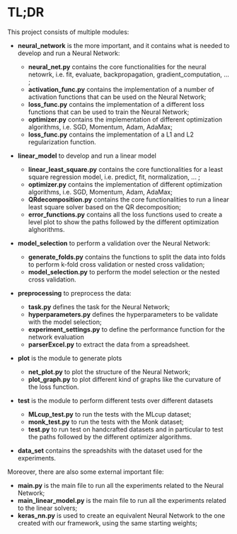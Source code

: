 # TL;DR

This project consists of multiple modules:
- **neural_network** is the more important, and it contains what is needed to develop and run a Neural Network:
    - **neural_net.py** contains the core functionalities for the neural netowrk, i.e. fit, evaluate, backpropagation, gradient_computation, ... ;
    - **activation_func.py** contains the implementation of a number of activation functions that can be used on the Neural Network;
    - **loss_func.py** contains the implementation of a different loss functions that can be used to train the Neural Network;
    - **optimizer.py** contains the implementation of different optimization algorithms, i.e. SGD, Momentum, Adam, AdaMax;
    - **loss_func.py** contains the implementation of a L1 and L2 regularization function.

- **linear_model** to develop and run a linear model
    - **linear_least_square.py** contains the core functionalities for a least square regression model, i.e. predict, fit, normalization, ... ;
    - **optimizer.py** contains the implementation of different optimization algorithms, i.e. SGD, Momentum, Adam, AdaMax;
    - **QRdecomposition.py** contains the core functionalities to run a linear least square solver based on the QR decomposition;
    - **error_functions.py** contains all the loss functions used to create a level plot to show the paths followed by the different optimization alghorithms.  

- **model_selection** to perform a validation over the Neural Network:
    - **generate_folds.py** contains the functions to split the data into folds to perform k-fold cross validation or nested cross validation;
    - **model_selection.py** to perform the model selection or the nested cross validation.

- **preprocessing** to preprocess the data:
    - **task.py** defines the task for the Neural Network;
    - **hyperparameters.py** defines the hyperparameters to be validate with the model selection;
    - **experiment_settings.py** to define the performance function for the network evaluation
    - **parserExcel.py** to extract the data from a spreadsheet.

- **plot** is the module to generate plots
    - **net_plot.py** to plot the structure of the Neural Network;
    - **plot_graph.py** to plot different kind of graphs like the curvature of the loss function.
    
- **test** is the module to perform different tests over different datasets
    - **MLcup_test.py** to run the tests with the MLcup dataset;
    - **monk_test.py** to run the tests with the Monk dataset;
    - **test.py** to run test on handcrafted datasets and in particular to test the paths followed by the different optimizer algorithms.

- **data_set** contains the spreadshits with the dataset used for the experiments.

Moreover, there are also some external important file:
- **main.py** is the main file to run all the experiments related to the Neural Network;
- **main_linear_model.py** is the main file to run all the experiments related to the linear solvers;
- **keras_nn.py** is used to create an equivalent Neural Network to the one created with our framework, using the same starting weights; 
